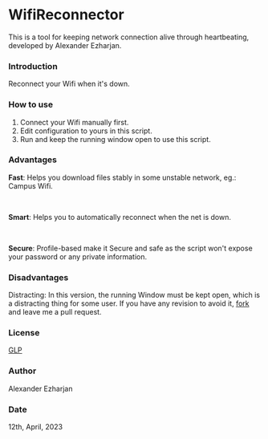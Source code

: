 # WifiReconnector
This is a tool for keeping network connection alive through heartbeating, developed by Alexander Ezharjan.


### Introduction
Reconnect your Wifi when it's down.




### How to use

1. Connect your Wifi manually first.
2. Edit configuration to yours in this script.
3. Run and keep the running window open to use this script.

### Advantages

**Fast**: Helps you download files stably in some unstable network, eg.: Campus Wifi.

<br>

**Smart**: Helps you to automatically reconnect when the net is down.

<br>

**Secure**: Profile-based make it Secure and safe as the script won't expose your password or any private information.


### Disadvantages

Distracting: In this version, the running Window must be kept open, which is a distracting thing for some user. 
If you have any revision to avoid it, [fork](https://github.com/Ezharjan/WifiReconnector/fork) and leave me a pull request.



### License

[GLP](https://www.gnu.org/licenses/gpl-3.0.en.html)


### Author

Alexander Ezharjan


### Date

12th, April, 2023
